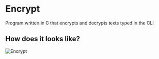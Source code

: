 # Encrypt

Program written in C that encrypts and decrypts texts typed in the CLI

## How does it looks like?

![Encrypt](https://user-images.githubusercontent.com/68133032/208757502-12beb8c2-1412-46c4-9ab6-dad97203ad65.png)
